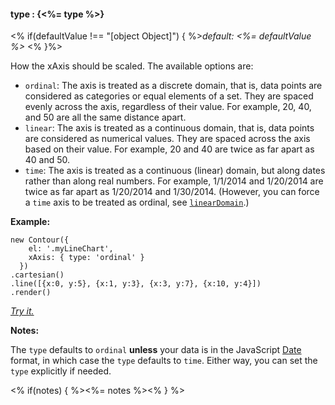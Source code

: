 #### **type** : {<%= type %>}

<% if(defaultValue !== "[object Object]") { %>*default: <%= defaultValue %>* <% }%>

How the xAxis should be scaled. The available options are:

* `ordinal`: The axis is treated as a discrete domain, that is, data points are considered as categories or equal elements of a set. They are spaced evenly across the axis, regardless of their value. For example, 20, 40, and 50 are all the same distance apart.
* `linear`: The axis is treated as a continuous domain, that is, data points are considered as numerical values. They are spaced across the axis based on their value. For example, 20 and 40 are twice as far apart as 40 and 50.
* `time`: The axis is treated as a continuous (linear) domain, but along dates rather than along real numbers. For example, 1/1/2014 and 1/20/2014 are twice as far apart as 1/20/2014 and 1/30/2014. (However, you can force a `time` axis to be treated as ordinal, see [`linearDomain`](#config_config.xAxis.linearDomain).)

**Example:**

    new Contour({
        el: '.myLineChart',
        xAxis: { type: 'ordinal' }
      })
    .cartesian()
    .line([{x:0, y:5}, {x:1, y:3}, {x:3, y:7}, {x:10, y:4}])
    .render()

*[Try it.](<%= jsFiddleLink %>)*

**Notes:**

The `type` defaults to `ordinal` **unless** your data is in the JavaScript [Date](http://www.w3schools.com/jsref/jsref_obj_date.asp) format, in which case the `type` defaults to `time`. Either way, you can set the `type` explicitly if needed.


<% if(notes) { %><%= notes %><% } %>

